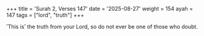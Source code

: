 +++
title = 'Surah 2, Verses 147'
date = '2025-08-27'
weight = 154
ayah = 147
tags = ["lord", "truth"]
+++

˹This is˺ the truth from your Lord, so do not ever be one of those who doubt.
